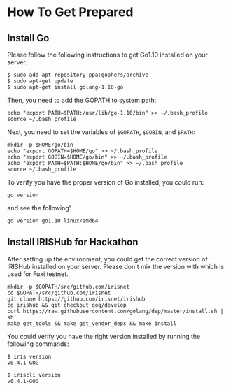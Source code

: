 # How To Get Prepared

## Install Go

Please follow the following instructions to get Go1.10 installed on your server.

```
$ sudo add-apt-repository ppa:gophers/archive
$ sudo apt-get update
$ sudo apt-get install golang-1.10-go
```

Then, you need to add the GOPATH to system path:

```
echo "export PATH=$PATH:/usr/lib/go-1.10/bin" >> ~/.bash_profile
source ~/.bash_profile

```

Next, you need to set the variables of `$GOPATH`, `$GOBIN`, and `$PATH`:

```
mkdir -p $HOME/go/bin
echo "export GOPATH=$HOME/go" >> ~/.bash_profile
echo "export GOBIN=$HOME/go/bin" >> ~/.bash_profile
echo "export PATH=$PATH:$HOME/go/bin" >> ~/.bash_profile
source ~/.bash_profile
```

To verify you have the proper version of Go installed, you could run:

```
go version
```
and see the following"
```
go version go1.10 linux/amd64
```

## Install IRISHub for Hackathon

After setting up the environment, you could get the correct version of IRISHub installed on your server. Please don't mix the version with which is used for Fuxi testnet.

```
mkdir -p $GOPATH/src/github.com/irisnet
cd $GOPATH/src/github.com/irisnet
git clone https://github.com/irisnet/irishub
cd irishub && git checkout gog/develop
curl https://raw.githubusercontent.com/golang/dep/master/install.sh | sh
make get_tools && make get_vendor_deps && make install
```

You could verify you have the right version installed by running the following commands: 

```
$ iris version
v0.4.1-GOG
    
$ iriscli version
v0.4.1-GOG
```

